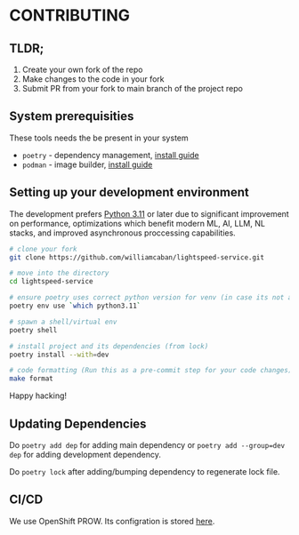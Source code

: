 # CONTRIBUTING

## TLDR;

1. Create your own fork of the repo
2. Make changes to the code in your fork
3. Submit PR from your fork to main branch of the project repo

## System prerequisities

These tools needs the be present in your system

- `poetry` - dependency management, [install guide](https://python-poetry.org/docs/)
- `podman` - image builder, [install guide](https://podman.io/docs/installation)

## Setting up your development environment

The development prefers [Python 3.11](https://docs.python.org/3/whatsnew/3.11.html) or later due to significant improvement on performance, optimizations which benefit modern ML, AI, LLM, NL stacks, and improved asynchronous proccessing capabilities.

```bash
# clone your fork
git clone https://github.com/williamcaban/lightspeed-service.git

# move into the directory
cd lightspeed-service

# ensure poetry uses correct python version for venv (in case its not a default in your system)
poetry env use `which python3.11`

# spawn a shell/virtual env
poetry shell

# install project and its dependencies (from lock)
poetry install --with=dev

# code formatting (Run this as a pre-commit step for your code changes)
make format
```

Happy hacking!

## Updating Dependencies

Do `poetry add dep` for adding main dependency or `poetry add --group=dev dep` for adding development dependency.

Do `poetry lock` after adding/bumping dependency to regenerate lock file.

## CI/CD

We use OpenShift PROW. Its configration is stored [here](https://github.com/openshift/release/blob/master/ci-operator/config/openshift/lightspeed-service/openshift-lightspeed-service-main.yaml).
